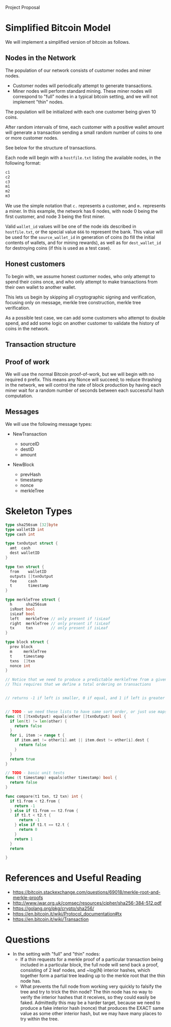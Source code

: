 Project Proposal

# Simplified Bitcoin Model
We will implement a simplified version of bitcoin as follows.

## Nodes in the Network
The population of our network consists of customer nodes and miner nodes.
- Customer nodes will periodically attempt to generate transactions.
- Miner nodes will perform standard mining. 
  These miner nodes will correspond to "full" nodes in a typical bitcoin setting, and we will not implement "thin" nodes.

The population will be initialized with each one customer being given 10 coins.

After random intervals of time, each customer with a positive wallet amount will generate a transaction sending a small random number of coins to one or more customer nodes.

See below for the structure of transactions.

Each node will begin with a `hostfile.txt` listing the available nodes, in the following format:

```hostfile.txt
c1
c2
c3
m1
m2
m3
```

We use the simple notation that `c.` represents a customer, and `m.` represents a miner. 
In this example, the network has 6 nodes, with node 0 being the first customer, and node 3 being the first miner.

Valid `wallet_id` values will be one of the node ids described in `hostfile.txt`, or the special value `666` to represent the bank.
This value will be used for the `source_wallet_id` in generation of coins (to fill the initial contents of wallets, and for mining rewards), as well as for `dest_wallet_id` for destroying coins (if this is used as a test case).

## Honest customers
To begin with, we assume honest customer nodes, who only attempt to spend their coins once, and who only attempt to make transactions from their own wallet to another wallet.

This lets us begin by skipping all cryptographic signing and verification, focusing only on message, merkle tree construction, merkle tree verification.

As a possible test case, we can add some customers who attempt to double spend, and add some logic on another customer to validate the history of coins in the network.

## Transaction structure

## Proof of work
We will use the normal Bitcoin proof-of-work, but we will begin with no required `0` prefix.
This means any Nonce will succeed; to reduce thrashing in the network, we will control the rate of block production by having each miner wait for a random number of seconds between each successful hash computation.

## Messages

We will use the following message types:

- NewTransaction
  - sourceID
  - destID
  - amount

- NewBlock
  - prevHash
  - timestamp
  - nonce
  - merkleTree


# Skeleton Types

```go
type sha256sum [32]byte
type walletID int
type cash int

type txnOutput struct {
  amt  cash
  dest walletID
}

type txn struct {
  from    walletID
  outputs []txnOutput
  fee     cash
  t       timestamp
}

type merkleTree struct {
  h      sha256sum
  isRoot bool
  isLeaf bool
  left   merkleTree // only present if !isLeaf
  right  merkleTree // only present if !isLeaf
  tx     txn        // only present if isLeaf
}

type block struct {
  prev block
  m     merkleTree
  t     timestamp
  txns  []txn
  nonce int
}

// Notice that we need to produce a predictable merkleTree from a given list of transactions
// This requires that we define a total ordering on transactions


// returns -1 if left is smaller, 0 if equal, and 1 if left is greater


// TODO - we need these lists to have same sort order, or just use maps
func (t []txnOutput) equals(other []txnOutput) bool {
  if len(t) != len(other) {
    return false
  }
  for i, item := range t {
    if item.amt != other[i].amt || item.dest != other[i].dest {
      return false
    }
  }
  return true
}

// TODO - basic unit tests
func (t timestamp) equals(other timestamp) bool {
  return false
}

func compare(t1 txn, t2 txn) int {
  if t1.from < t2.from {
    return -1
  } else if t1.from == t2.from {
    if t1.t < t2.t {
      return -1
    } else if t1.t == t2.t {
      return 0
    }
    return 1
  }
  return

}

```


# References and Useful Reading
- https://bitcoin.stackexchange.com/questions/69018/merkle-root-and-merkle-proofs
- http://www.iwar.org.uk/comsec/resources/cipher/sha256-384-512.pdf
- https://golang.org/pkg/crypto/sha256/
- https://en.bitcoin.it/wiki/Protocol_documentation#tx
- https://en.bitcoin.it/wiki/Transaction

# Questions
- In the setting with "full" and "thin" nodes:
  - If a thin requests for a merkle proof of a particular transaction being included in a particular block,
    the full node will send back a proof, consisting of 2 leaf nodes, and ~log(N) interior hashes, which together form a partial tree
    leading up to the merkle root that the thin node has.
  - What prevents the full node from working very quickly to falsify the tree and try to trick the thin node? The thin node has
    no way to verify the interior hashes that it receives, so they could easily be faked. Admittedly this may be a harder target,
    because we need to produce a fake interior hash (nonce) that produces the EXACT same value as some other interior hash,
    but we may have many places to try within the tree.
